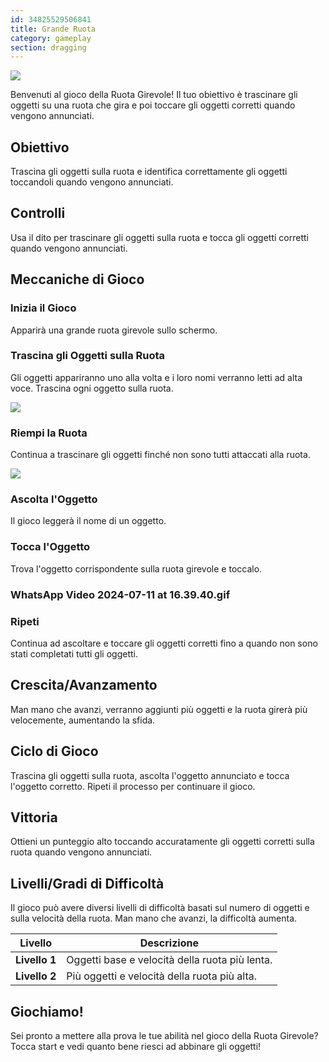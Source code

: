 ```yaml
---
id: 34825529506841
title: Grande Ruota
category: gameplay
section: dragging
---
```

![](https://help.studycat.com/hc/article_attachments/34931476777625)

Benvenuti al gioco della Ruota Girevole! Il tuo obiettivo è trascinare gli oggetti su una ruota che gira e poi toccare gli oggetti corretti quando vengono annunciati.

## Obiettivo

Trascina gli oggetti sulla ruota e identifica correttamente gli oggetti toccandoli quando vengono annunciati.

## Controlli 

Usa il dito per trascinare gli oggetti sulla ruota e tocca gli oggetti corretti quando vengono annunciati.

## Meccaniche di Gioco

### Inizia il Gioco

Apparirà una grande ruota girevole sullo schermo.

### Trascina gli Oggetti sulla Ruota

Gli oggetti appariranno uno alla volta e i loro nomi verranno letti ad alta voce. Trascina ogni oggetto sulla ruota.

![](https://help.studycat.com/hc/article_attachments/34932060072217)

### Riempi la Ruota

Continua a trascinare gli oggetti finché non sono tutti attaccati alla ruota.

![](https://help.studycat.com/hc/article_attachments/34825529495577)

### Ascolta l'Oggetto

Il gioco leggerà il nome di un oggetto.

### Tocca l'Oggetto

Trova l'oggetto corrispondente sulla ruota girevole e toccalo.

### WhatsApp Video 2024-07-11 at 16.39.40.gif

### Ripeti

Continua ad ascoltare e toccare gli oggetti corretti fino a quando non sono stati completati tutti gli oggetti.

## Crescita/Avanzamento

Man mano che avanzi, verranno aggiunti più oggetti e la ruota girerà più velocemente, aumentando la sfida.

## Ciclo di Gioco

Trascina gli oggetti sulla ruota, ascolta l'oggetto annunciato e tocca l'oggetto corretto. Ripeti il processo per continuare il gioco.

## Vittoria

Ottieni un punteggio alto toccando accuratamente gli oggetti corretti sulla ruota quando vengono annunciati.

## Livelli/Gradi di Difficoltà 

Il gioco può avere diversi livelli di difficoltà basati sul numero di oggetti e sulla velocità della ruota. Man mano che avanzi, la difficoltà aumenta.

| Livello | Descrizione |
| --- | --- |
| **Livello&nbsp;1** | Oggetti base e velocità della ruota più lenta. |
| **Livello&nbsp;2** | Più oggetti e velocità della ruota più alta. |

## Giochiamo!

Sei pronto a mettere alla prova le tue abilità nel gioco della Ruota Girevole? Tocca start e vedi quanto bene riesci ad abbinare gli oggetti!


